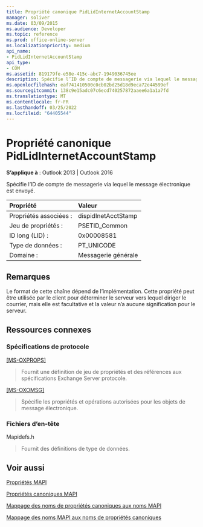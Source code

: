 ```yaml
---
title: Propriété canonique PidLidInternetAccountStamp
manager: soliver
ms.date: 03/09/2015
ms.audience: Developer
ms.topic: reference
ms.prod: office-online-server
ms.localizationpriority: medium
api_name:
- PidLidInternetAccountStamp
api_type:
- COM
ms.assetid: 819179fe-e58e-415c-abc7-1949036745ee
description: Spécifie l’ID de compte de messagerie via lequel le message électronique est envoyé. Cette propriété peut être utilisée par le client pour déterminer le serveur vers lequel diriger le courrier.
ms.openlocfilehash: eaf741410500c0cb02bd25d18d9eca72e44599ef
ms.sourcegitcommit: 138c9e15adc07c6ecd740257872aaee6a1a1a7fd
ms.translationtype: MT
ms.contentlocale: fr-FR
ms.lasthandoff: 03/25/2022
ms.locfileid: "64405544"
---
```

# <a name="pidlidinternetaccountstamp-canonical-property"></a>Propriété canonique PidLidInternetAccountStamp

  
  
**S’applique à** : Outlook 2013 | Outlook 2016 
  
Spécifie l’ID de compte de messagerie via lequel le message électronique est envoyé.
  
|Propriété |Valeur |
|:-----|:-----|
|Propriétés associées :  <br/> |dispidInetAcctStamp  <br/> |
|Jeu de propriétés :  <br/> |PSETID_Common  <br/> |
|ID long (LID) :  <br/> |0x00008581  <br/> |
|Type de données :  <br/> |PT_UNICODE  <br/> |
|Domaine :  <br/> |Messagerie générale  <br/> |
   
## <a name="remarks"></a>Remarques

Le format de cette chaîne dépend de l’implémentation. Cette propriété peut être utilisée par le client pour déterminer le serveur vers lequel diriger le courrier, mais elle est facultative et la valeur n’a aucune signification pour le serveur.
  
## <a name="related-resources"></a>Ressources connexes

### <a name="protocol-specifications"></a>Spécifications de protocole

[[MS-OXPROPS]](https://msdn.microsoft.com/library/f6ab1613-aefe-447d-a49c-18217230b148%28Office.15%29.aspx)
  
> Fournit une définition de jeu de propriétés et des références aux spécifications Exchange Server protocole.
    
[[MS-OXOMSG]](https://msdn.microsoft.com/library/daa9120f-f325-4afb-a738-28f91049ab3c%28Office.15%29.aspx)
  
> Spécifie les propriétés et opérations autorisées pour les objets de message électronique.
    
### <a name="header-files"></a>Fichiers d’en-tête

Mapidefs.h
  
> Fournit des définitions de type de données.
    
## <a name="see-also"></a>Voir aussi



[Propriétés MAPI](mapi-properties.md)
  
[Propriétés canoniques MAPI](mapi-canonical-properties.md)
  
[Mappage des noms de propriétés canoniques aux noms MAPI](mapping-canonical-property-names-to-mapi-names.md)
  
[Mappage des noms MAPI aux noms de propriétés canoniques](mapping-mapi-names-to-canonical-property-names.md)

